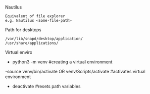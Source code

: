 Nautilus

	Equivalent of file explorer
	e.g. Nautilus <some-file-path>
	
Path for desktops

	/var/lib/snapd/desktop/application/ 
	/usr/share/applications/

Virtual enviro

- python3 -m venv <name> #creating a virtual environment

-source venv/bin/activate OR venv/Scripts/activate #activates virtual environment

- deactivate #resets path variables




